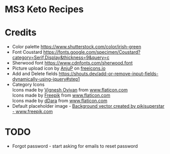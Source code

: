 # MS3 Keto Recipes
 
# Credits
- Color palette https://www.shutterstock.com/color/irish-green
- Font Coustard https://fonts.google.com/specimen/Coustard?category=Serif,Display&thickness=9&query=c
- Sherwood font https://www.cdnfonts.com/sherwood.font
- Picture upload icon by <a href="https://freeicons.io/profile/3031">AnjuP</a> on <a href="https://freeicons.io">freeicons.io</a>
- Add and Delete fields https://shouts.dev/add-or-remove-input-fields-dynamically-using-jquery#step1                                
- Category Icons <div>Icons made by <a href="https://www.flaticon.com/authors/vignesh-oviyan" title="Vignesh Oviyan">Vignesh Oviyan</a> from <a href="https://www.flaticon.com/" title="Flaticon">www.flaticon.com</a></div><div>Icons made by <a href="https://www.freepik.com" title="Freepik">Freepik</a> from <a href="https://www.flaticon.com/" title="Flaticon">www.flaticon.com</a></div><div>Icons made by <a href="https://www.flaticon.com/authors/ddara" title="dDara">dDara</a> from <a href="https://www.flaticon.com/" title="Flaticon">www.flaticon.com</a></div>
- Default placeholder image - <a href='https://www.freepik.com/vectors/background'>Background vector created by pikisuperstar - www.freepik.com</a>

# TODO
- Forgot password - start asking for emails to reset password